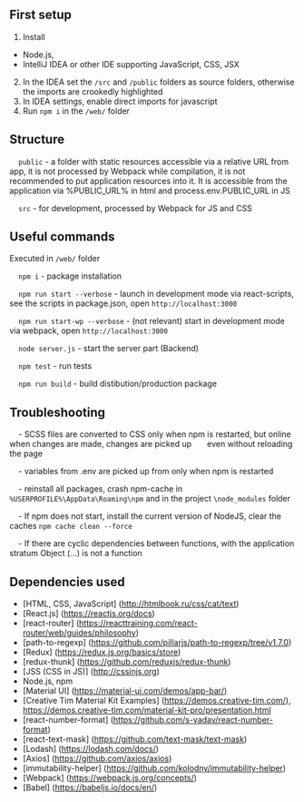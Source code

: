 ## First setup
1. Install
* Node.js,
* IntelliJ IDEA or other IDE supporting JavaScript, CSS, JSX
2. In the IDEA set the `/src` and `/public` folders as source folders, otherwise the imports are crookedly highlighted
3. In IDEA settings, enable direct imports for javascript
4. Run `npm i` in the `/web/` folder

## Structure
    `public` - a folder with static resources accessible via a relative URL from app, it is not processed by Webpack while compilation, it is not recommended to put application resources into it. It is accessible from the application via %PUBLIC_URL% in html and process.env.PUBLIC_URL in JS
    
    `src` - for development, processed by Webpack for JS and CSS

## Useful commands
  Executed in `/web/` folder
  
    `npm i` - package installation
    
    `npm run start --verbose` - launch in development mode via react-scripts, see the scripts in package.json, open `http://localhost:3000`
    
    `npm run start-wp --verbose` - (not relevant) start in development mode via webpack, open `http://localhost:3000`
    
    `node server.js` - start the server part (Backend)
    
    `npm test` - run tests
    
    `npm run build` - build distibution/production package

## Troubleshooting
    - SCSS files are converted to CSS only when npm is restarted, but online when changes are made, changes are picked up
      even without reloading the page
      
    - variables from .env are picked up from only when npm is restarted
    
    - reinstall all packages, crash npm-cache in `%USERPROFILE%\AppData\Roaming\npm` and in the project `\node_modules` folder
    
    - If npm does not start, install the current version of NodeJS, clear the caches `npm cache clean --force`
    
    - If there are cyclic dependencies between functions, with the application stratum Object (...) is not a function

## Dependencies used
* [HTML, CSS, JavaScript] (http://htmlbook.ru/css/cat/text)
* [React.js] (https://reactjs.org/docs)
* [react-router] (https://reacttraining.com/react-router/web/guides/philosophy)
* [path-to-regexp] (https://github.com/pillarjs/path-to-regexp/tree/v1.7.0)
* [Redux] (https://redux.js.org/basics/store)
* [redux-thunk] (https://github.com/reduxjs/redux-thunk)
* [JSS (CSS in JS)] (http://cssinjs.org)
* Node.js, npm
* [Material UI] (https://material-ui.com/demos/app-bar/)
* [Creative Tim Material Kit Examples] (https://demos.creative-tim.com/), https://demos.creative-tim.com/material-kit-pro/presentation.html
* [react-number-format] (https://github.com/s-yadav/react-number-format)
* [react-text-mask] (https://github.com/text-mask/text-mask)
* [Lodash] (https://lodash.com/docs/)
* [Axios] (https://github.com/axios/axios)
* [immutability-helper] (https://github.com/kolodny/immutability-helper)
* [Webpack] (https://webpack.js.org/concepts/)
* [Babel] (https://babeljs.io/docs/en/)
